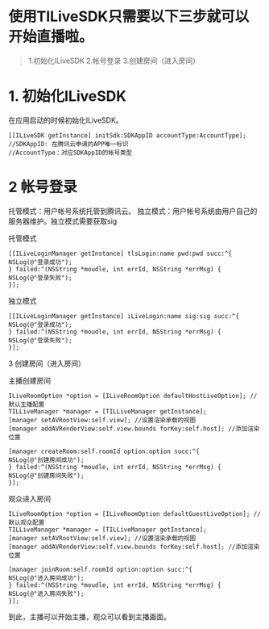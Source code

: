 # 使用TILiveSDK只需要以下三步就可以开始直播啦。

> 1.初始化ILiveSDK
> 2.帐号登录
> 3.创建房间（进入房间）

# 1. 初始化ILiveSDK

在应用启动的时候初始化ILiveSDK。

```
[[ILiveSDK getInstance] initSdk:SDKAppID accountType:AccountType];
//SDKAppID: 在腾讯云申请的APP唯一标识
//AccountType：对应SDKAppID的帐号类型
```

# 2 帐号登录

托管模式：用户帐号系统托管到腾讯云。 独立模式：用户帐号系统由用户自己的服务器维护。独立模式需要获取sig

托管模式

```
[[ILiveLoginManager getInstance] tlsLogin:name pwd:pwd succ:^{
NSLog(@"登录成功");
} failed:^(NSString *moudle, int errId, NSString *errMsg) {
NSLog(@"登录失败");
}];
```

独立模式

```
[[ILiveLoginManager getInstance] iLiveLogin:name sig:sig succ:^{
NSLog(@"登录成功");
} failed:^(NSString *moudle, int errId, NSString *errMsg) {
NSLog(@"登录失败");
}];
```

3 创建房间（进入房间）

主播创建房间

```
ILiveRoomOption *option = [ILiveRoomOption defaultHostLiveOption]; //默认主播配置
TILLiveManager *manager = [TILLiveManager getInstance];
[manager setAVRootView:self.view]; //设置渲染承载的视图
[manager addAVRenderView:self.view.bounds forKey:self.host]; //添加渲染位置

[manager createRoom:self.roomId option:option succ:^{
NSLog(@"创建房间成功");
} failed:^(NSString *moudle, int errId, NSString *errMsg) {
NSLog(@"创建房间失败");
}];
```

观众进入房间

```
ILiveRoomOption *option = [ILiveRoomOption defaultGuestLiveOption]; //默认观众配置
TILLiveManager *manager = [TILLiveManager getInstance];
[manager setAVRootView:self.view]; //设置渲染承载的视图
[manager addAVRenderView:self.view.bounds forKey:self.host]; //添加渲染位置

[manager joinRoom:self.roomId option:option succ:^{
NSLog(@"进入房间成功");
} failed:^(NSString *moudle, int errId, NSString *errMsg) {
NSLog(@"进入房间失败");
}];
```

到此，主播可以开始主播，观众可以看到主播画面。
